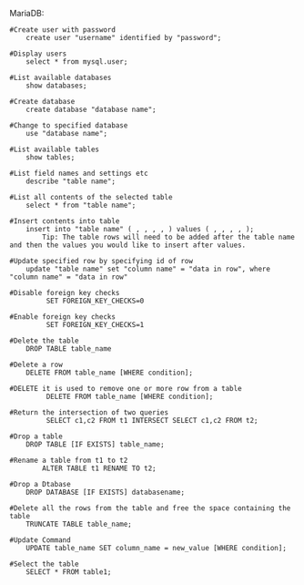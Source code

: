 
MariaDB:

	#Create user with password
		create user "username" identified by "password";
	
	#Display users
		select * from mysql.user;

	#List available databases
		show databases;

	#Create database
		create database "database name";
  
	#Change to specified database
		use "database name";
  
	#List available tables
		show tables;

	#List field names and settings etc
		describe "table name";

	#List all contents of the selected table
		select * from "table name";

	#Insert contents into table
		insert into "table name" ( , , , , ) values ( , , , , );
			Tip: The table rows will need to be added after the table name and then the values you would like to insert after values.

	#Update specified row by specifying id of row
		update "table name" set "column name" = "data in row", where "column name" = "data in row"
	
	#Disable foreign key checks
	         SET FOREIGN_KEY_CHECKS=0
        
	#Enable foreign key checks
	         SET FOREIGN_KEY_CHECKS=1
		 
	#Delete the table
		DROP TABLE table_name
	
	#Delete a row
		DELETE FROM table_name [WHERE condition];
		 
	#DELETE it is used to remove one or more row from a table
	         DELETE FROM table_name [WHERE condition];

	#Return the intersection of two queries
	         SELECT c1,c2 FROM t1 INTERSECT SELECT c1,c2 FROM t2;

	#Drop a table
		DROP TABLE [IF EXISTS] table_name;
	
	#Rename a table from t1 to t2
	        ALTER TABLE t1 RENAME TO t2;
		
	#Drop a Dtabase 
		DROP DATABASE [IF EXISTS] databasename;

	#Delete all the rows from the table and free the space containing the table
		TRUNCATE TABLE table_name;  

	#Update Command
		UPDATE table_name SET column_name = new_value [WHERE condition];

	#Select the table
		SELECT * FROM table1;